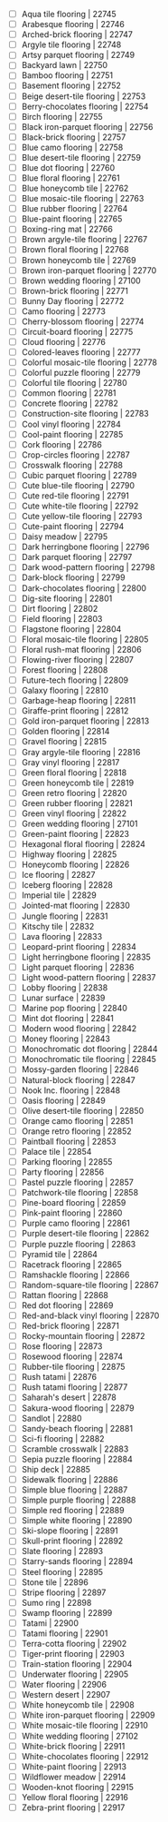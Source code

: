 - [ ] Aqua tile flooring | 22745
- [ ] Arabesque flooring | 22746
- [ ] Arched-brick flooring | 22747
- [ ] Argyle tile flooring | 22748
- [ ] Artsy parquet flooring | 22749
- [ ] Backyard lawn | 22750
- [ ] Bamboo flooring | 22751
- [ ] Basement flooring | 22752
- [ ] Beige desert-tile flooring | 22753
- [ ] Berry-chocolates flooring | 22754
- [ ] Birch flooring | 22755
- [ ] Black iron-parquet flooring | 22756
- [ ] Black-brick flooring | 22757
- [ ] Blue camo flooring | 22758
- [ ] Blue desert-tile flooring | 22759
- [ ] Blue dot flooring | 22760
- [ ] Blue floral flooring | 22761
- [ ] Blue honeycomb tile | 22762
- [ ] Blue mosaic-tile flooring | 22763
- [ ] Blue rubber flooring | 22764
- [ ] Blue-paint flooring | 22765
- [ ] Boxing-ring mat | 22766
- [ ] Brown argyle-tile flooring | 22767
- [ ] Brown floral flooring | 22768
- [ ] Brown honeycomb tile | 22769
- [ ] Brown iron-parquet flooring | 22770
- [ ] Brown wedding flooring | 27100
- [ ] Brown-brick flooring | 22771
- [ ] Bunny Day flooring | 22772
- [ ] Camo flooring | 22773
- [ ] Cherry-blossom flooring | 22774
- [ ] Circuit-board flooring | 22775
- [ ] Cloud flooring | 22776
- [ ] Colored-leaves flooring | 22777
- [ ] Colorful mosaic-tile flooring | 22778
- [ ] Colorful puzzle flooring | 22779
- [ ] Colorful tile flooring | 22780
- [ ] Common flooring | 22781
- [ ] Concrete flooring | 22782
- [ ] Construction-site flooring | 22783
- [ ] Cool vinyl flooring | 22784
- [ ] Cool-paint flooring | 22785
- [ ] Cork flooring | 22786
- [ ] Crop-circles flooring | 22787
- [ ] Crosswalk flooring | 22788
- [ ] Cubic parquet flooring | 22789
- [ ] Cute blue-tile flooring | 22790
- [ ] Cute red-tile flooring | 22791
- [ ] Cute white-tile flooring | 22792
- [ ] Cute yellow-tile flooring | 22793
- [ ] Cute-paint flooring | 22794
- [ ] Daisy meadow | 22795
- [ ] Dark herringbone flooring | 22796
- [ ] Dark parquet flooring | 22797
- [ ] Dark wood-pattern flooring | 22798
- [ ] Dark-block flooring | 22799
- [ ] Dark-chocolates flooring | 22800
- [ ] Dig-site flooring | 22801
- [ ] Dirt flooring | 22802
- [ ] Field flooring | 22803
- [ ] Flagstone flooring | 22804
- [ ] Floral mosaic-tile flooring | 22805
- [ ] Floral rush-mat flooring | 22806
- [ ] Flowing-river flooring | 22807
- [ ] Forest flooring | 22808
- [ ] Future-tech flooring | 22809
- [ ] Galaxy flooring | 22810
- [ ] Garbage-heap flooring | 22811
- [ ] Giraffe-print flooring | 22812
- [ ] Gold iron-parquet flooring | 22813
- [ ] Golden flooring | 22814
- [ ] Gravel flooring | 22815
- [ ] Gray argyle-tile flooring | 22816
- [ ] Gray vinyl flooring | 22817
- [ ] Green floral flooring | 22818
- [ ] Green honeycomb tile | 22819
- [ ] Green retro flooring | 22820
- [ ] Green rubber flooring | 22821
- [ ] Green vinyl flooring | 22822
- [ ] Green wedding flooring | 27101
- [ ] Green-paint flooring | 22823
- [ ] Hexagonal floral flooring | 22824
- [ ] Highway flooring | 22825
- [ ] Honeycomb flooring | 22826
- [ ] Ice flooring | 22827
- [ ] Iceberg flooring | 22828
- [ ] Imperial tile | 22829
- [ ] Jointed-mat flooring | 22830
- [ ] Jungle flooring | 22831
- [ ] Kitschy tile | 22832
- [ ] Lava flooring | 22833
- [ ] Leopard-print flooring | 22834
- [ ] Light herringbone flooring | 22835
- [ ] Light parquet flooring | 22836
- [ ] Light wood-pattern flooring | 22837
- [ ] Lobby flooring | 22838
- [ ] Lunar surface | 22839
- [ ] Marine pop flooring | 22840
- [ ] Mint dot flooring | 22841
- [ ] Modern wood flooring | 22842
- [ ] Money flooring | 22843
- [ ] Monochromatic dot flooring | 22844
- [ ] Monochromatic tile flooring | 22845
- [ ] Mossy-garden flooring | 22846
- [ ] Natural-block flooring | 22847
- [ ] Nook Inc. flooring | 22848
- [ ] Oasis flooring | 22849
- [ ] Olive desert-tile flooring | 22850
- [ ] Orange camo flooring | 22851
- [ ] Orange retro flooring | 22852
- [ ] Paintball flooring | 22853
- [ ] Palace tile | 22854
- [ ] Parking flooring | 22855
- [ ] Party flooring | 22856
- [ ] Pastel puzzle flooring | 22857
- [ ] Patchwork-tile flooring | 22858
- [ ] Pine-board flooring | 22859
- [ ] Pink-paint flooring | 22860
- [ ] Purple camo flooring | 22861
- [ ] Purple desert-tile flooring | 22862
- [ ] Purple puzzle flooring | 22863
- [ ] Pyramid tile | 22864
- [ ] Racetrack flooring | 22865
- [ ] Ramshackle flooring | 22866
- [ ] Random-square-tile flooring | 22867
- [ ] Rattan flooring | 22868
- [ ] Red dot flooring | 22869
- [ ] Red-and-black vinyl flooring | 22870
- [ ] Red-brick flooring | 22871
- [ ] Rocky-mountain flooring | 22872
- [ ] Rose flooring | 22873
- [ ] Rosewood flooring | 22874
- [ ] Rubber-tile flooring | 22875
- [ ] Rush tatami | 22876
- [ ] Rush tatami flooring | 22877
- [ ] Saharah's desert | 22878
- [ ] Sakura-wood flooring | 22879
- [ ] Sandlot | 22880
- [ ] Sandy-beach flooring | 22881
- [ ] Sci-fi flooring | 22882
- [ ] Scramble crosswalk | 22883
- [ ] Sepia puzzle flooring | 22884
- [ ] Ship deck | 22885
- [ ] Sidewalk flooring | 22886
- [ ] Simple blue flooring | 22887
- [ ] Simple purple flooring | 22888
- [ ] Simple red flooring | 22889
- [ ] Simple white flooring | 22890
- [ ] Ski-slope flooring | 22891
- [ ] Skull-print flooring | 22892
- [ ] Slate flooring | 22893
- [ ] Starry-sands flooring | 22894
- [ ] Steel flooring | 22895
- [ ] Stone tile | 22896
- [ ] Stripe flooring | 22897
- [ ] Sumo ring | 22898
- [ ] Swamp flooring | 22899
- [ ] Tatami | 22900
- [ ] Tatami flooring | 22901
- [ ] Terra-cotta flooring | 22902
- [ ] Tiger-print flooring | 22903
- [ ] Train-station flooring | 22904
- [ ] Underwater flooring | 22905
- [ ] Water flooring | 22906
- [ ] Western desert | 22907
- [ ] White honeycomb tile | 22908
- [ ] White iron-parquet flooring | 22909
- [ ] White mosaic-tile flooring | 22910
- [ ] White wedding flooring | 27102
- [ ] White-brick flooring | 22911
- [ ] White-chocolates flooring | 22912
- [ ] White-paint flooring | 22913
- [ ] Wildflower meadow | 22914
- [ ] Wooden-knot flooring | 22915
- [ ] Yellow floral flooring | 22916
- [ ] Zebra-print flooring | 22917
